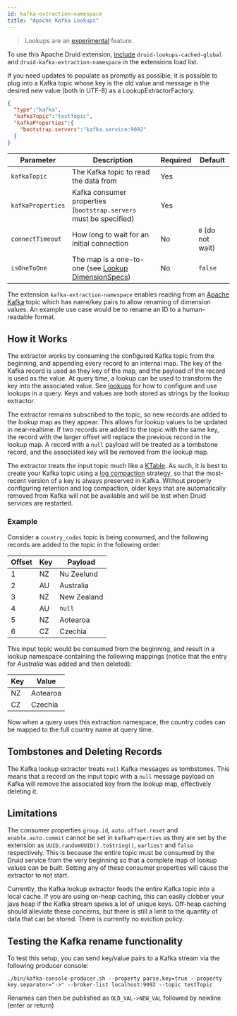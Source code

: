 ```yaml
---
id: kafka-extraction-namespace
title: "Apache Kafka Lookups"
---
```


<!--
  ~ Licensed to the Apache Software Foundation (ASF) under one
  ~ or more contributor license agreements.  See the NOTICE file
  ~ distributed with this work for additional information
  ~ regarding copyright ownership.  The ASF licenses this file
  ~ to you under the Apache License, Version 2.0 (the
  ~ "License"); you may not use this file except in compliance
  ~ with the License.  You may obtain a copy of the License at
  ~
  ~   http://www.apache.org/licenses/LICENSE-2.0
  ~
  ~ Unless required by applicable law or agreed to in writing,
  ~ software distributed under the License is distributed on an
  ~ "AS IS" BASIS, WITHOUT WARRANTIES OR CONDITIONS OF ANY
  ~ KIND, either express or implied.  See the License for the
  ~ specific language governing permissions and limitations
  ~ under the License.
  -->

> Lookups are an [experimental](../experimental.md) feature.

To use this Apache Druid extension, [include](../../development/extensions.md#loading-extensions) `druid-lookups-cached-global` and `druid-kafka-extraction-namespace` in the extensions load list.

If you need updates to populate as promptly as possible, it is possible to plug into a Kafka topic whose key is the old value and message is the desired new value (both in UTF-8) as a LookupExtractorFactory.

```json
{
  "type":"kafka",
  "kafkaTopic":"testTopic",
  "kafkaProperties":{
    "bootstrap.servers":"kafka.service:9092"
  }
}
```

| Parameter         | Description                                                                             | Required | Default           |
|-------------------|-----------------------------------------------------------------------------------------|----------|-------------------|
| `kafkaTopic`      | The Kafka topic to read the data from                                                   | Yes      ||
| `kafkaProperties` | Kafka consumer properties (`bootstrap.servers` must be specified)                       | Yes      ||
| `connectTimeout`  | How long to wait for an initial connection                                              | No       | `0` (do not wait) |
| `isOneToOne`      | The map is a one-to-one (see [Lookup DimensionSpecs](../../querying/dimensionspecs.md)) | No       | `false`           |

The extension `kafka-extraction-namespace` enables reading from an [Apache Kafka](https://kafka.apache.org/) topic which has name/key pairs to allow renaming of dimension values. An example use case would be to rename an ID to a human-readable format.

## How it Works

The extractor works by consuming the configured Kafka topic from the beginning, and appending every record to an internal map. The key of the Kafka record is used as they key of the map, and the payload of the record is used as the value. At query time, a lookup can be used to transform the key into the associated value. See [lookups](../../querying/lookups.md) for how to configure and use lookups in a query. Keys and values are both stored as strings by the lookup extractor.

The extractor remains subscribed to the topic, so new records are added to the lookup map as they appear. This allows for lookup values to be updated in near-realtime. If two records are added to the topic with the same key, the record with the larger offset will replace the previous record in the lookup map. A record with a `null` payload will be treated as a tombstone record, and the associated key will be removed from the lookup map.

The extractor treats the input topic much like a [KTable](https://kafka.apache.org/23/javadoc/org/apache/kafka/streams/kstream/KTable.html). As such, it is best to create your Kafka topic using a [log compaction](https://kafka.apache.org/documentation/#compaction) strategy, so that the most-recent version of a key is always preserved in Kafka. Without properly configuring retention and log compaction, older keys that are automatically removed from Kafka will not be available and will be lost when Druid services are restarted.

### Example

Consider a `country_codes` topic is being consumed, and the following records are added to the topic in the following order:

| Offset | Key | Payload     |
|--------|-----|-------------|
| 1      | NZ  | Nu Zeelund  |
| 2      | AU  | Australia   |
| 3      | NZ  | New Zealand |
| 4      | AU  | `null`      |
| 5      | NZ  | Aotearoa    |
| 6      | CZ  | Czechia     |

This input topic would be consumed from the beginning, and result in a lookup namespace containing the following mappings (notice that the entry for _Australia_ was added and then deleted):

| Key | Value     |
|-----|-----------|
| NZ  | Aotearoa  |
| CZ  | Czechia   |

Now when a query uses this extraction namespace, the country codes can be mapped to the full country name at query time.

## Tombstones and Deleting Records

The Kafka lookup extractor treats `null` Kafka messages as tombstones. This means that a record on the input topic with a `null` message payload on Kafka will remove the associated key from the lookup map, effectively deleting it.

## Limitations

The consumer properties `group.id`, `auto.offset.reset` and `enable.auto.commit` cannot be set in `kafkaProperties` as they are set by the extension as `UUID.randomUUID().toString()`, `earliest` and `false` respectively. This is because the entire topic must be consumed by the Druid service from the very beginning so that a complete map of lookup values can be built. Setting any of these consumer properties will cause the extractor to not start.

Currently, the Kafka lookup extractor feeds the entire Kafka topic into a local cache. If you are using on-heap caching, this can easily clobber your java heap if the Kafka stream spews a lot of unique keys. Off-heap caching should alleviate these concerns, but there is still a limit to the quantity of data that can be stored.  There is currently no eviction policy.

## Testing the Kafka rename functionality

To test this setup, you can send key/value pairs to a Kafka stream via the following producer console:

```
./bin/kafka-console-producer.sh --property parse.key=true --property key.separator="->" --broker-list localhost:9092 --topic testTopic
```

Renames can then be published as `OLD_VAL->NEW_VAL` followed by newline (enter or return)
